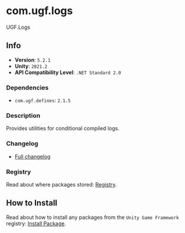 # com.ugf.logs

UGF.Logs

## Info

- **Version**: `5.2.1`
- **Unity**: `2021.2`
- **API Compatibility Level**: `.NET Standard 2.0`

### Dependencies

- `com.ugf.defines`: `2.1.5`


### Description

Provides utilities for conditional compiled logs.

### Changelog

- [Full changelog](changelog.md)

### Registry

Read about where packages stored: [Registry](https://github.com/unity-game-framework/organization/blob/main/docs/registry.md).

## How to Install

Read about how to install any packages from the `Unity Game Framework` registry: [Install Package](https://github.com/unity-game-framework/organization/blob/main/docs/install-packages.md).

